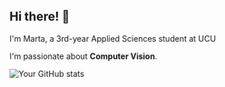 ## Hi there! 👋
I'm Marta, a 3rd-year Applied Sciences student at UCU

I'm passionate about **Computer Vision**.



![Your GitHub stats](https://github-readme-stats.vercel.app/api?username=martasumyk&show_icons=true&theme=radical)


